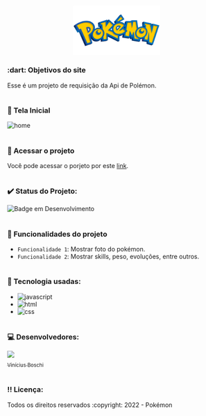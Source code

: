 <div align=center>
  <img src="./assets/img/pokemon-logo.png" width=200>
</div>
  
<h3> :dart: Objetivos do site</h3>
Esse é um projeto de requisição da Api de Polémon.
  
# <h3> :pencil: Tela Inicial</h3>  
![home](https://user-images.githubusercontent.com/74377158/177017188-59d7d183-77d1-4a71-931d-616ac5353f47.jpg)


# <h3> :file_folder: Acessar o projeto</h3>
Você pode acessar o porjeto por este [link](https://pokedexapipokemon.netlify.app/).

# <h3> :heavy_check_mark: Status do Projeto:</h3>
![Badge em Desenvolvimento](http://img.shields.io/static/v1?label=STATUS&message=EM%20DESENVOLVIMENTO&color=GREEN&style=for-the-badge)

# <h3> :hammer: Funcionalidades do projeto</h3>
- `Funcionalidade 1`: Mostrar foto do pokémon.
- `Funcionalidade 2`: Mostrar skills, peso, evoluções, entre outros.

# <h3> :notebook_with_decorative_cover: Tecnologia usadas:</h3>

* <img src="https://img.shields.io/badge/JavaScript-F7DF1E?style=for-the-badge&logo=javascript&logoColor=black" alt="javascript"><br>
* <img src="https://img.shields.io/badge/HTML5-E34F26?style=for-the-badge&logo=html5&logoColor=white" alt="html"><br>
* <img src="https://img.shields.io/badge/CSS3-1572B6?style=for-the-badge&logo=css3&logoColor=white" alt="css">

# <h3> :computer: Desenvolvedores:</h3>
[<img src="https://user-images.githubusercontent.com/74377158/173900850-b6afcc77-36a5-4254-b63f-983397918d54.jpg" width=130><br><sub>Vinícius Boschi</sub>](https://github.com/Vinicius-Boschi)

# <h3> :bangbang: Licença:</h3>
<p> Todos os direitos reservados :copyright: 2022 - Pokémon